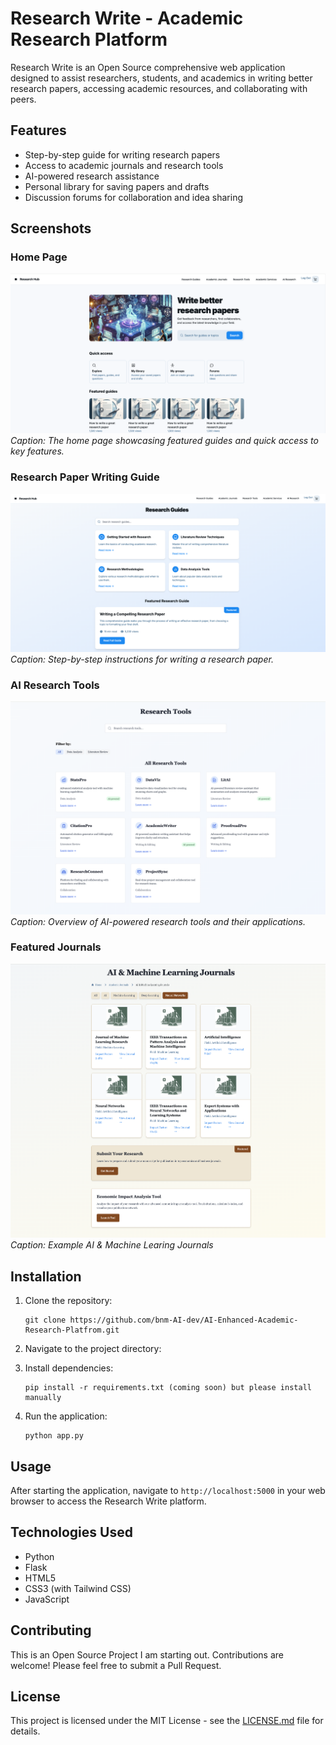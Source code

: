 # Research Write - Academic Research Platform

Research Write is an Open Source comprehensive web application designed to assist researchers, students, and academics in writing better research papers, accessing academic resources, and collaborating with peers. 

## Features

- Step-by-step guide for writing research papers
- Access to academic journals and research tools
- AI-powered research assistance
- Personal library for saving papers and drafts
- Discussion forums for collaboration and idea sharing

## Screenshots

### Home Page
![Home Page](https://github.com/bnm-AI-dev/AI-Enhanced-Academic-Research-Platfrom/blob/main/static/screesnhots/home.png)
*Caption: The home page showcasing featured guides and quick access to key features.*

### Research Paper Writing Guide
![Research Guide Page](https://github.com/bnm-AI-dev/AI-Enhanced-Academic-Research-Platfrom/blob/main/static/screesnhots/researchGuides.png)
*Caption: Step-by-step instructions for writing a research paper.*

### AI Research Tools
![AI Researcg Tools Page](https://github.com/bnm-AI-dev/AI-Enhanced-Academic-Research-Platfrom/blob/main/static/screesnhots/researchTools.png)
*Caption: Overview of AI-powered research tools and their applications.*

### Featured Journals
![Featured Journals Page](https://github.com/bnm-AI-dev/AI-Enhanced-Academic-Research-Platfrom/blob/main/static/screesnhots/researchJournals.png)
*Caption: Example AI \& Machine Learing Journals*

## Installation

1. Clone the repository:
   ```
   git clone https://github.com/bnm-AI-dev/AI-Enhanced-Academic-Research-Platfrom.git
   ```
2. Navigate to the project directory:

3. Install dependencies:
   ```
   pip install -r requirements.txt (coming soon) but please install manually
   ```
4. Run the application:
   ```
   python app.py
   ```

## Usage

After starting the application, navigate to `http://localhost:5000` in your web browser to access the Research Write platform.

## Technologies Used

- Python
- Flask
- HTML5
- CSS3 (with Tailwind CSS)
- JavaScript

## Contributing

This is an Open Source Project I am starting out. Contributions are welcome! Please feel free to submit a Pull Request.

## License

This project is licensed under the MIT License - see the [LICENSE.md](LICENSE.md) file for details.
